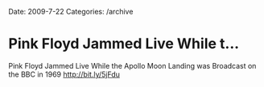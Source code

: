 Date: 2009-7-22
Categories: /archive

# Pink Floyd Jammed Live While t...

Pink Floyd Jammed Live While the Apollo Moon Landing was Broadcast on the BBC in 1969 <a href="http://bit.ly/5jFdu" rel="nofollow">http://bit.ly/5jFdu</a>
